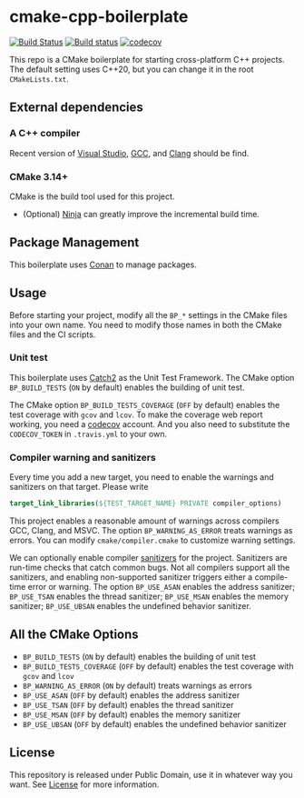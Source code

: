 # cmake-cpp-boilerplate
[![Build Status](https://travis-ci.org/LesleyLai/cmake-cpp-boilerplate.svg?branch=master)](https://travis-ci.org/LesleyLai/cmake-cpp-boilerplate)
[![Build status](https://ci.appveyor.com/api/projects/status/qhkbact3oew7e09t/branch/master?svg=true)](https://ci.appveyor.com/project/LesleyLai/cmake-cpp-boilerplate/branch/master)
[![codecov](https://codecov.io/gh/LesleyLai/cmake-cpp-boilerplate/branch/master/graph/badge.svg)](https://codecov.io/gh/LesleyLai/cmake-cpp-boilerplate)

This repo is a CMake boilerplate for starting cross-platform C++ projects. The default setting uses C++20, but you can change it in the root `CMakeLists.txt`.

## External dependencies
### A C++ compiler
Recent version of [Visual Studio](https://www.visualstudio.com/), [GCC](https://gcc.gnu.org/), and [Clang](https://clang.llvm.org/) should be find.

### CMake 3.14+
CMake is the build tool used for this project.
- (Optional) [Ninja](https://ninja-build.org/) can greatly improve the incremental build time.

## Package Management
This boilerplate uses [Conan](https://conan.io/) to manage packages.

## Usage
Before starting your project, modify all the `BP_*` settings in the CMake files into your own name.
You need to modify those names in both the CMake files and the CI scripts.

### Unit test
This boilerplate uses [Catch2](https://github.com/catchorg/Catch2) as the Unit Test Framework.
The CMake option `BP_BUILD_TESTS` (`ON` by default) enables the building of unit test.

The CMake option `BP_BUILD_TESTS_COVERAGE` (`OFF` by default) enables the test coverage with `gcov` and `lcov`.
To make the coverage web report working, you need a [codecov](https://codecov.io/) account. And you also need to substitute the `CODECOV_TOKEN` in `.travis.yml` to your own.

### Compiler warning and sanitizers
Every time you add a new target, you need to enable the warnings and sanitizers on that target.
Please write

```cmake
target_link_libraries(${TEST_TARGET_NAME} PRIVATE compiler_options)
```

This project enables a reasonable amount of warnings across compilers GCC, Clang, and MSVC.
The option `BP_WARNING_AS_ERROR` treats warnings as errors.
You can modify `cmake/compiler.cmake` to customize warning settings.

We can optionally enable compiler [sanitizers](https://github.com/google/sanitizers) for the project.
Sanitizers are run-time checks that catch common bugs.
Not all compilers support all the sanitizers,
and enabling non-supported sanitizer triggers either a compile-time error or warning.
The option `BP_USE_ASAN` enables the address sanitizer;
`BP_USE_TSAN` enables the thread sanitizer;
`BP_USE_MSAN` enables the memory sanitizer;
`BP_USE_UBSAN` enables the undefined behavior sanitizer.

## All the CMake Options
- `BP_BUILD_TESTS` (`ON` by default) enables the building of unit test
- `BP_BUILD_TESTS_COVERAGE` (`OFF` by default) enables the test coverage with `gcov` and `lcov`
- `BP_WARNING_AS_ERROR` (`ON` by default) treats warnings as errors
- `BP_USE_ASAN` (`OFF` by default) enables the address sanitizer
- `BP_USE_TSAN` (`OFF` by default) enables the thread sanitizer
- `BP_USE_MSAN` (`OFF` by default) enables the memory sanitizer
- `BP_USE_UBSAN` (`OFF` by default) enables the undefined behavior sanitizer

## License
This repository is released under Public Domain, use it in whatever way you want. See [License](file:License) for more information.
